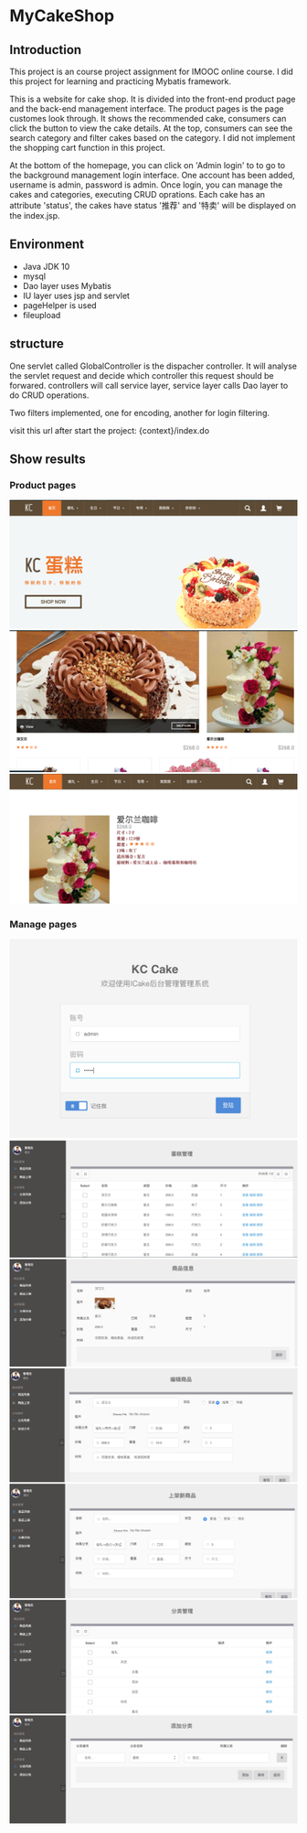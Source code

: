 # MyCakeShop

## Introduction
    
  This project is an course project assignment for IMOOC online course. I did this project for learning and practicing Mybatis framework.

  This is a website for cake shop. It is divided into the front-end product page and the back-end management interface. The product pages is the page customes look through.
  It shows the recommended cake, consumers can click the button to view the cake details. At the top, consumers can see the search category and filter cakes based on the category.
  I did not implement the shopping cart function in this project.  
  
  At the bottom of the homepage, you can click on 'Admin login' to to go to the background management login interface. One account has been added, username is admin, password is admin. Once login, you can manage the cakes and categories, executing  CRUD oprations. Each cake has an attribute 'status', the cakes have status '推荐' and '特卖' will be displayed on the index.jsp. 
  
  
## Environment

* Java JDK 10
* mysql
* Dao layer uses Mybatis
* IU layer uses jsp and servlet
* pageHelper is used
* fileupload

## structure

  One servlet called GlobalController is the dispacher controller. It will analyse the servlet request and decide which controller this request should be forwared. controllers will call service layer, service layer calls Dao layer to do CRUD operations.  
  
  Two filters implemented, one for encoding, another for login filtering.  
  
  visit this url after start the project: {context}/index.do

## Show results

### Product pages

![index page](https://github.com/KaimingCui/MyCakeShop/blob/master/1.png)  
![index page](https://github.com/KaimingCui/MyCakeShop/blob/master/2.png)  
![index page](https://github.com/KaimingCui/MyCakeShop/blob/master/3.png)  

### Manage pages
![index page](https://github.com/KaimingCui/MyCakeShop/blob/master/4.png)  
![index page](https://github.com/KaimingCui/MyCakeShop/blob/master/5.png)  
![index page](https://github.com/KaimingCui/MyCakeShop/blob/master/6.png)  
![index page](https://github.com/KaimingCui/MyCakeShop/blob/master/7.png)  
![index page](https://github.com/KaimingCui/MyCakeShop/blob/master/8.png)  
![index page](https://github.com/KaimingCui/MyCakeShop/blob/master/9.png)  
![index page](https://github.com/KaimingCui/MyCakeShop/blob/master/10.png)  

